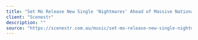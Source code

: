 ```yaml
---
title: "Set Mo Release New Single 'Nightmares' Ahead of Massive National Tour"
client: "Scenestr"
description: ""
source: "https://scenestr.com.au/music/set-mo-release-new-single-nightmares-ahead-of-massive-national-tour"
---
```

